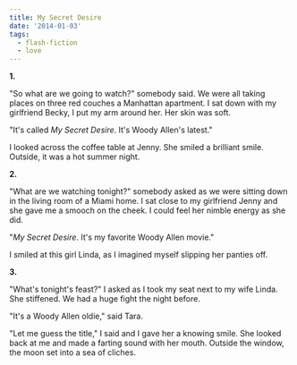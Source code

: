 ```yaml
---
title: My Secret Desire
date: '2014-01-03'
tags:
  - flash-fiction
  - love
---
```


**1.**

"So what are we going to watch?" somebody said. We were all taking places on
three red couches a Manhattan apartment. I sat down with my girlfriend Becky, I
put my arm around her. Her skin was soft.

<!-- truncate -->

"It's called _My Secret Desire_. It's Woody Allen's latest."

I looked across the coffee table at Jenny. She smiled a brilliant smile.
Outside, it was a hot summer night.

**2.**

"What are we watching tonight?" somebody asked as we were sitting down in the
living room of a Miami home. I sat close to my girlfriend Jenny and she gave me
a smooch on the cheek. I could feel her nimble energy as she did.

"_My Secret Desire_. It's my favorite Woody Allen movie."

I smiled at this girl Linda, as I imagined myself slipping her panties off.

**3.**

"What's tonight's feast?" I asked as I took my seat next to my wife Linda. She
stiffened. We had a huge fight the night before.

"It's a Woody Allen oldie," said Tara.

"Let me guess the title," I said and I gave her a knowing smile. She looked back
at me and made a farting sound with her mouth. Outside the window, the moon set
into a sea of cliches.
